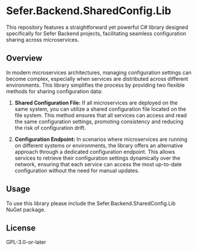# Sefer.Backend.SharedConfig.Lib
This repository features a straightforward yet powerful C# library designed specifically for Sefer Backend projects, 
facilitating seamless configuration sharing across microservices.

## Overview
In modern microservices architectures, managing configuration settings can become complex, especially when services 
are distributed across different environments. This library simplifies the process by providing two flexible methods 
for sharing configuration data:

1. **Shared Configuration File:** 
If all microservices are deployed on the same system, you can utilize a shared configuration file located on the file 
system. This method ensures that all services can access and read the same configuration settings, promoting consistency 
and reducing the risk of configuration drift.

2. **Configuration Endpoint:** 
In scenarios where microservices are running on different systems or environments, the library offers an alternative 
approach through a dedicated configuration endpoint. This allows services to retrieve their configuration settings 
dynamically over the network, ensuring that each service can access the most up-to-date configuration without the need 
for manual updates.

## Usage
To use this library please include the Sefer.Backend.SharedConfig.Lib NuGet package.

## License 
GPL-3.0-or-later